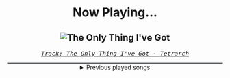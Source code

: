 <div align="center"> 
<h1>Now Playing...</h1>

![The Only Thing I've Got](https://i.scdn.co/image/ab67616d00001e02fd0e05395de69a6a1426916d)
--
_<samp><a href="https://open.spotify.com/track/2ZlWWh8OMxlhLanJG2na5E">Track: The Only Thing I've Got - Tetrarch</a></samp>_

<div style="border: 1px #4B5054 solid"></div>
<details>
  <summary>
    Previous played songs
  </summary>
  <table>
    <thead>
      <tr>
        <th>
          Artist
        </th>
        <th>
          Song
        </th>
        <th>
          Link
        </th>
      </tr>
    </thead>
    <tbody>
      <tr><td>Tetrarch</td><td>The Only Thing I've Got</td><td><a href="https://open.spotify.com/track/2ZlWWh8OMxlhLanJG2na5E">https://open.spotify.com/track/2ZlWWh8OMxlhLanJG2na5E</a></td></tr><tr><td>Eternxlkz</td><td>SLAY!</td><td><a href="https://open.spotify.com/track/67smGwuPEtA6GAfeweAVNO">https://open.spotify.com/track/67smGwuPEtA6GAfeweAVNO</a></td></tr><tr><td>ATLXS</td><td>PASSO BEM SOLTO - Slowed</td><td><a href="https://open.spotify.com/track/4sTlQPMyoFMPdhAJvErBN3">https://open.spotify.com/track/4sTlQPMyoFMPdhAJvErBN3</a></td></tr><tr><td>ZWE1HVNDXR</td><td>THOMAS</td><td><a href="https://open.spotify.com/track/3cjg55upztjI5bIsBQqSN1">https://open.spotify.com/track/3cjg55upztjI5bIsBQqSN1</a></td></tr><tr><td>Sayfalse</td><td>LOS VOLTAJE</td><td><a href="https://open.spotify.com/track/4LkkRLP8pldQer1YRrHwkx">https://open.spotify.com/track/4LkkRLP8pldQer1YRrHwkx</a></td></tr><tr><td>Repsaj</td><td>MONTAGEM BAILÃO</td><td><a href="https://open.spotify.com/track/1RnPdd7EKKhKN3E4o4DRsh">https://open.spotify.com/track/1RnPdd7EKKhKN3E4o4DRsh</a></td></tr><tr><td>ZWE1HVNDXR</td><td>LOVELY BASTARDS</td><td><a href="https://open.spotify.com/track/0EqczV3o6fwksegAavIHpX">https://open.spotify.com/track/0EqczV3o6fwksegAavIHpX</a></td></tr><tr><td>DYGO</td><td>FUNK INFERNAL</td><td><a href="https://open.spotify.com/track/56BZSVROHDzuiYM8C2Zv3y">https://open.spotify.com/track/56BZSVROHDzuiYM8C2Zv3y</a></td></tr><tr><td>TRASHXRL</td><td>Orquestra Maldita</td><td><a href="https://open.spotify.com/track/7hcagAQDiI0TgUOv337NIr">https://open.spotify.com/track/7hcagAQDiI0TgUOv337NIr</a></td></tr><tr><td>PXLWYSE</td><td>Eu Sento Gabu!</td><td><a href="https://open.spotify.com/track/24WBge8e53iDTeXOtVB02s">https://open.spotify.com/track/24WBge8e53iDTeXOtVB02s</a></td></tr><tr><td>UdieNnx</td><td>ACIDO</td><td><a href="https://open.spotify.com/track/1aNQ9Nz0gzJXVm6kuXcIbq">https://open.spotify.com/track/1aNQ9Nz0gzJXVm6kuXcIbq</a></td></tr><tr><td>RD12</td><td>Se Paciente Funk</td><td><a href="https://open.spotify.com/track/2f0ICQHa6q8hr5HjeFmDJO">https://open.spotify.com/track/2f0ICQHa6q8hr5HjeFmDJO</a></td></tr><tr><td>Kordhell</td><td>Murder In My Mind</td><td><a href="https://open.spotify.com/track/6qyS9qBy0mEk3qYaH8mPss">https://open.spotify.com/track/6qyS9qBy0mEk3qYaH8mPss</a></td></tr><tr><td>Dxrk ダーク</td><td>RAVE</td><td><a href="https://open.spotify.com/track/01kfSdF9zfcDLri5sSWEoL">https://open.spotify.com/track/01kfSdF9zfcDLri5sSWEoL</a></td></tr><tr><td>Ogryzek</td><td>GLORY</td><td><a href="https://open.spotify.com/track/2YZ7CJV3Q1OGh7ZL9PYWcP">https://open.spotify.com/track/2YZ7CJV3Q1OGh7ZL9PYWcP</a></td></tr><tr><td>phonk.me</td><td>GHOST!</td><td><a href="https://open.spotify.com/track/3TzPVU3jj6YdTunVdKimiQ">https://open.spotify.com/track/3TzPVU3jj6YdTunVdKimiQ</a></td></tr><tr><td>MXZI</td><td>MONTAGEM TOMADA</td><td><a href="https://open.spotify.com/track/2UEyo3ufg8DvO0zYMJWG7R">https://open.spotify.com/track/2UEyo3ufg8DvO0zYMJWG7R</a></td></tr><tr><td>TENZOO</td><td>BLOODY BRAZIL (Slowed)</td><td><a href="https://open.spotify.com/track/4CRd36RVExznLuyj7SOQmz">https://open.spotify.com/track/4CRd36RVExznLuyj7SOQmz</a></td></tr><tr><td>sma$her</td><td>AUTOMOTIVO EMPURRA</td><td><a href="https://open.spotify.com/track/37IDTp3sPhcMNaYYZa7Ir6">https://open.spotify.com/track/37IDTp3sPhcMNaYYZa7Ir6</a></td></tr><tr><td>Eternxlkz</td><td>BRODYAGA FUNK</td><td><a href="https://open.spotify.com/track/2V3hsJU3bTOATih0Fm4aDp">https://open.spotify.com/track/2V3hsJU3bTOATih0Fm4aDp</a></td></tr>
    </tbody>
  </table>
</details>

</div>
